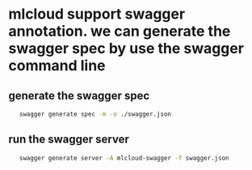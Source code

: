 mlcloud support swagger annotation. we can generate the swagger spec by use the swagger command line
==========================

## generate the swagger spec
```sh
   swagger generate spec -m -o ./swagger.json
```

## run the swagger server
```sh
   swagger generate server -A mlcloud-swagger -f swagger.json
```

